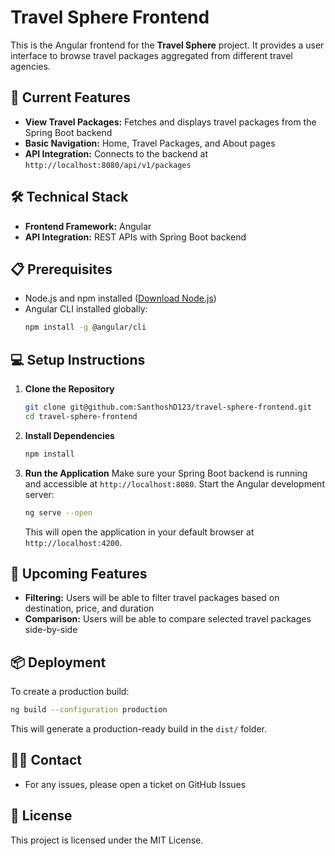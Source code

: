 # Travel Sphere Frontend

This is the Angular frontend for the **Travel Sphere** project. It provides a user interface to browse travel packages aggregated from different travel agencies.

## 🌟 Current Features

- **View Travel Packages:** Fetches and displays travel packages from the Spring Boot backend
- **Basic Navigation:** Home, Travel Packages, and About pages
- **API Integration:** Connects to the backend at `http://localhost:8080/api/v1/packages`

## 🛠️ Technical Stack

- **Frontend Framework:** Angular 
- **API Integration:** REST APIs with Spring Boot backend

## 📋 Prerequisites

- Node.js and npm installed ([Download Node.js](https://nodejs.org))
- Angular CLI installed globally:
  ```bash
  npm install -g @angular/cli
  ```

## 💻 Setup Instructions

1. **Clone the Repository**
   ```bash
   git clone git@github.com:SanthoshD123/travel-sphere-frontend.git
   cd travel-sphere-frontend
   ```

2. **Install Dependencies**
   ```bash
   npm install
   ```

3. **Run the Application**
   Make sure your Spring Boot backend is running and accessible at `http://localhost:8080`.
   Start the Angular development server:
   ```bash
   ng serve --open
   ```
   This will open the application in your default browser at `http://localhost:4200`.

## 🎯 Upcoming Features

- **Filtering:** Users will be able to filter travel packages based on destination, price, and duration
- **Comparison:** Users will be able to compare selected travel packages side-by-side

## 📦 Deployment

To create a production build:
```bash
ng build --configuration production
```
This will generate a production-ready build in the `dist/` folder.

## 👨‍💻 Contact

- For any issues, please open a ticket on GitHub Issues

## 📄 License

This project is licensed under the MIT License.

